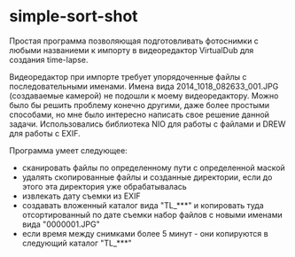 # simple-sort-shot

Простая программа позволяющая подготовливать фотоснимки с любыми названиеми к импорту в видеоредактор VirtualDub для создания time-lapse.

Видеоредактор при импорте требует упорядоченные файлы с последовательными именами.
Имена вида 2014_1018_082633_001.JPG (создаваемые камерой) не подошли к моему видеоредактору.
Можно было бы решить проблему конечно другими, даже более простыми способами, но мне было интересно написать свое решение данной задачи.
Использовались библиотека NIO для работы с файлами и DREW для работы с EXIF.

Программа умеет следующее:
- сканировать файлы по определенному пути с определенной маской
- удалять скопированные файлы и созданные директории, если до этого эта директория уже обрабатывалась
- извлекать дату съемки из EXIF 
- создавать вложенный каталог вида "TL_***" и копировать туда отсортированный по дате съемки набор файлов с новыми именами вида "0000001.JPG"
- если время между снимками более 5 минут - они копируются в следующий каталог "TL_***"
